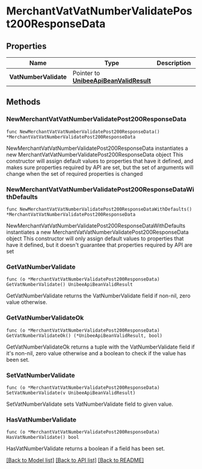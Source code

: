 # MerchantVatVatNumberValidatePost200ResponseData

## Properties

Name | Type | Description | Notes
------------ | ------------- | ------------- | -------------
**VatNumberValidate** | Pointer to [**UnibeeApiBeanValidResult**](UnibeeApiBeanValidResult.md) |  | [optional] 

## Methods

### NewMerchantVatVatNumberValidatePost200ResponseData

`func NewMerchantVatVatNumberValidatePost200ResponseData() *MerchantVatVatNumberValidatePost200ResponseData`

NewMerchantVatVatNumberValidatePost200ResponseData instantiates a new MerchantVatVatNumberValidatePost200ResponseData object
This constructor will assign default values to properties that have it defined,
and makes sure properties required by API are set, but the set of arguments
will change when the set of required properties is changed

### NewMerchantVatVatNumberValidatePost200ResponseDataWithDefaults

`func NewMerchantVatVatNumberValidatePost200ResponseDataWithDefaults() *MerchantVatVatNumberValidatePost200ResponseData`

NewMerchantVatVatNumberValidatePost200ResponseDataWithDefaults instantiates a new MerchantVatVatNumberValidatePost200ResponseData object
This constructor will only assign default values to properties that have it defined,
but it doesn't guarantee that properties required by API are set

### GetVatNumberValidate

`func (o *MerchantVatVatNumberValidatePost200ResponseData) GetVatNumberValidate() UnibeeApiBeanValidResult`

GetVatNumberValidate returns the VatNumberValidate field if non-nil, zero value otherwise.

### GetVatNumberValidateOk

`func (o *MerchantVatVatNumberValidatePost200ResponseData) GetVatNumberValidateOk() (*UnibeeApiBeanValidResult, bool)`

GetVatNumberValidateOk returns a tuple with the VatNumberValidate field if it's non-nil, zero value otherwise
and a boolean to check if the value has been set.

### SetVatNumberValidate

`func (o *MerchantVatVatNumberValidatePost200ResponseData) SetVatNumberValidate(v UnibeeApiBeanValidResult)`

SetVatNumberValidate sets VatNumberValidate field to given value.

### HasVatNumberValidate

`func (o *MerchantVatVatNumberValidatePost200ResponseData) HasVatNumberValidate() bool`

HasVatNumberValidate returns a boolean if a field has been set.


[[Back to Model list]](../README.md#documentation-for-models) [[Back to API list]](../README.md#documentation-for-api-endpoints) [[Back to README]](../README.md)


